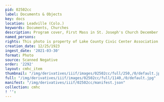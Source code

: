 ```yaml
---
pid: 02502cc
label: Documents & Objects
key: docs
location: Leadville (Colo.)
keywords: Documents, Churches
description: Program cover, First Mass in St. Joseph's Church December 25, 1923
named_persons: 
rights: This photo is property of Lake County Civic Center Association.
creation_date: 12/25/1923
ingest_date: '2021-03-30'
format: Photo
source: Scanned Negative
order: '2292'
layout: cmhc_item
thumbnail: "/img/derivatives/iiif/images/02502cc/full/250,/0/default.jpg"
full: "/img/derivatives/iiif/images/02502cc/full/1140,/0/default.jpg"
manifest: "/img/derivatives/iiif/02502cc/manifest.json"
collection: cmhc
! '': 
---
```

